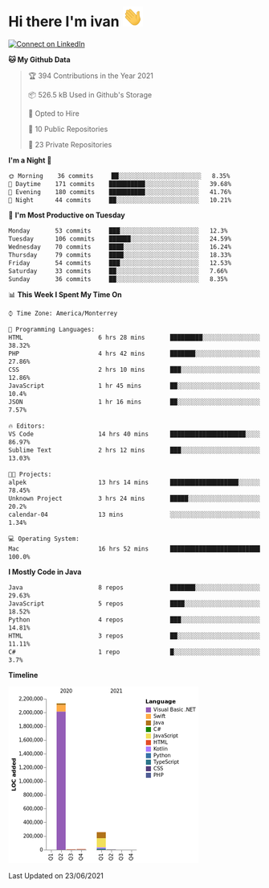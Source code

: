<h1>Hi there I'm ivan <img src="https://raw.githubusercontent.com/ABSphreak/ABSphreak/master/gifs/Hi.gif" width="40px" /></h1>

[![Connect on LinkedIn](https://img.shields.io/badge/LinkedIn-%230077B5.svg?&style=flat-square&logo=linkedin&logoColor=white)](https://www.linkedin.com/in/ivanjtm)
<!--START_SECTION:waka-->
**🐱 My Github Data** 

> 🏆 394 Contributions in the Year 2021
 > 
> 📦 526.5 kB Used in Github's Storage 
 > 
> 💼 Opted to Hire
 > 
> 📜 10 Public Repositories 
 > 
> 🔑 23 Private Repositories  
 > 
**I'm a Night 🦉** 

```text
🌞 Morning    36 commits     ██░░░░░░░░░░░░░░░░░░░░░░░   8.35% 
🌆 Daytime    171 commits    ██████████░░░░░░░░░░░░░░░   39.68% 
🌃 Evening    180 commits    ██████████░░░░░░░░░░░░░░░   41.76% 
🌙 Night      44 commits     ██░░░░░░░░░░░░░░░░░░░░░░░   10.21%

```
📅 **I'm Most Productive on Tuesday** 

```text
Monday       53 commits     ███░░░░░░░░░░░░░░░░░░░░░░   12.3% 
Tuesday      106 commits    ██████░░░░░░░░░░░░░░░░░░░   24.59% 
Wednesday    70 commits     ████░░░░░░░░░░░░░░░░░░░░░   16.24% 
Thursday     79 commits     ████░░░░░░░░░░░░░░░░░░░░░   18.33% 
Friday       54 commits     ███░░░░░░░░░░░░░░░░░░░░░░   12.53% 
Saturday     33 commits     ██░░░░░░░░░░░░░░░░░░░░░░░   7.66% 
Sunday       36 commits     ██░░░░░░░░░░░░░░░░░░░░░░░   8.35%

```


📊 **This Week I Spent My Time On** 

```text
⌚︎ Time Zone: America/Monterrey

💬 Programming Languages: 
HTML                     6 hrs 28 mins       █████████░░░░░░░░░░░░░░░░   38.32% 
PHP                      4 hrs 42 mins       ███████░░░░░░░░░░░░░░░░░░   27.86% 
CSS                      2 hrs 10 mins       ███░░░░░░░░░░░░░░░░░░░░░░   12.86% 
JavaScript               1 hr 45 mins        ██░░░░░░░░░░░░░░░░░░░░░░░   10.4% 
JSON                     1 hr 16 mins        ██░░░░░░░░░░░░░░░░░░░░░░░   7.57%

🔥 Editors: 
VS Code                  14 hrs 40 mins      █████████████████████░░░░   86.97% 
Sublime Text             2 hrs 12 mins       ███░░░░░░░░░░░░░░░░░░░░░░   13.03%

🐱‍💻 Projects: 
alpek                    13 hrs 14 mins      ███████████████████░░░░░░   78.45% 
Unknown Project          3 hrs 24 mins       █████░░░░░░░░░░░░░░░░░░░░   20.2% 
calendar-04              13 mins             ░░░░░░░░░░░░░░░░░░░░░░░░░   1.34%

💻 Operating System: 
Mac                      16 hrs 52 mins      █████████████████████████   100.0%

```

**I Mostly Code in Java** 

```text
Java                     8 repos             ███████░░░░░░░░░░░░░░░░░░   29.63% 
JavaScript               5 repos             ████░░░░░░░░░░░░░░░░░░░░░   18.52% 
Python                   4 repos             ███░░░░░░░░░░░░░░░░░░░░░░   14.81% 
HTML                     3 repos             ██░░░░░░░░░░░░░░░░░░░░░░░   11.11% 
C#                       1 repo              █░░░░░░░░░░░░░░░░░░░░░░░░   3.7%

```


**Timeline**

![Chart not found](https://raw.githubusercontent.com/ivanjtm/ivanjtm/main/charts/bar_graph.png) 


 Last Updated on 23/06/2021
<!--END_SECTION:waka-->

<!--
<p align="center">
  <img src ="https://github-readme-stats.vercel.app/api?username=ivanjtm&show_icons=true&count_private=true&theme=default&hide_border=true&include_all_commits=true?count_private=true">
  <img src ="https://github-readme-stats.vercel.app/api/top-langs/?username=ivanjtm&layout=compact&hide_border=true&langs_count=50">
  <img src="https://github-readme-stats.vercel.app/api/wakatime?username=ivanjtm&hide_border=true"> 
</p>
-->
